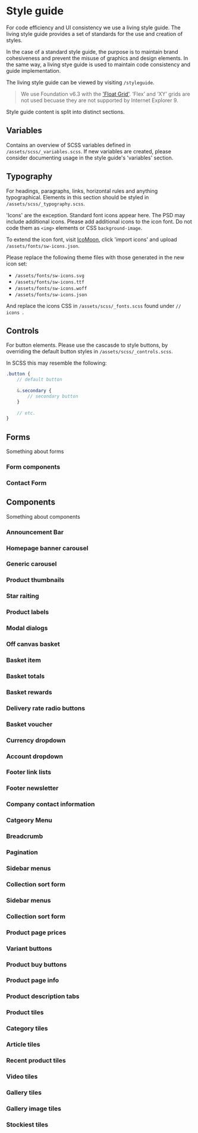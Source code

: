 # Style guide #
For code efficiency and UI consistency we use a living style guide. The living style guide provides a set of standards for the use and creation of styles.

In the case of a standard style guide, the purpose is to maintain brand cohesiveness and prevent the misuse of graphics and design elements. In the same way, a living stye guide is used to maintain code consistency and guide implementation.

The living style guide can be viewed by visiting `/styleguide`.

> We use Foundation v6.3 with the ['Float Grid'](https://foundation.zurb.com/sites/docs/grid.html). ’Flex’ and ‘XY’ grids are not used becuase they are not supported by Internet Explorer 9.

Style guide content is split into distinct sections.  

## Variables ##
Contains an overview of SCSS variables defined in `/assets/scss/_variables.scss`.
If new variables are created, please consider documenting usage in the style guide's 'variables' section.

## Typography ##
For headings, paragraphs, links, horizontal rules and anything typographical. Elements in this section should be styled in `/assets/scss/_typography.scss`.

'Icons' are the exception. 
Standard font icons appear here. The PSD may include additional icons. Please add additional icons to the icon font. Do not code them as `<img>` elements or CSS `background-image`.

To extend the icon font, visit [IcoMoon](https://icomoon.io/app/), click 'import icons' and upload `/assets/fonts/sw-icons.json`.

Please replace the following theme files with those generated in the new icon set:
* `/assets/fonts/sw-icons.svg`
* `/assets/fonts/sw-icons.ttf`
* `/assets/fonts/sw-icons.woff`
* `/assets/fonts/sw-icons.json`

And replace the icons CSS in `/assets/scss/_fonts.scss` found under `// icons `.

## Controls ##
For button elements. Please use the cascasde to style buttons, by overriding the default button styles in `/assets/scss/_controls.scss`.

In SCSS this may resemble the following:
```scss
.button {
    // default button
    
    &.secondary {
        // secondary button
    }
    
    // etc.
}
```

## Forms ##
Something about forms

### Form components ###

### Contact Form ###


## Components ##
Something about components

### Announcement Bar ###

### Homepage banner carousel ###

### Generic carousel ###

### Product thumbnails ###

### Star raiting ###

### Product labels ###

### Modal dialogs ###

### Off canvas basket ###

### Basket item ###

### Basket totals ###

### Basket rewards ###

### Delivery rate radio buttons ###

### Basket voucher ###

### Currency dropdown ###

### Account dropdown ###

### Footer link lists ###

### Footer newsletter ###

### Company contact information ###

### Catgeory Menu ###

### Breadcrumb ###

### Pagination ###

### Sidebar menus ###

### Collection sort form ###

### Sidebar menus ###

### Collection sort form ###

### Product page prices ###

### Variant buttons ###

### Product buy buttons ###

### Product page info ###

### Product description tabs ###

### Product tiles ###

### Category tiles ###

### Article tiles ###

### Recent product tiles ###

### Video tiles ###

### Gallery tiles ###

### Gallery image tiles ###

### Stockiest tiles ###









